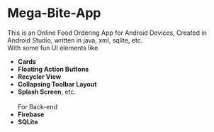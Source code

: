 # Mega-Bite-App
This is an Online Food Ordering App for Android Devices, 
Created in Android Studio, written in java, xml, sqlite, etc.<br /> With some fun UI elements like
- **Cards**
- **Floating Action Buttons**
- **Recycler View**
- **Collapsing Toolbar Layout**
- **Splash Screen**, etc.<br /><br />
For Back-end
- **Firebase**
- **SQLite**
